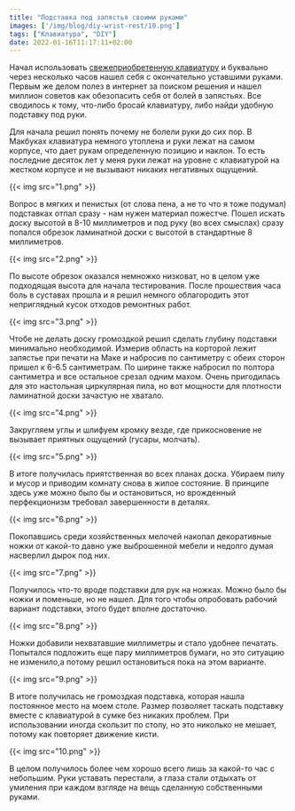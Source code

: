 ```yaml
---
title: "Подставка под запястья своими руками"
images: ['/img/blog/diy-wrist-rest/10.png']
tags: ["Клавиатура", "DIY"]
date: 2022-01-16T11:17:11+02:00
---
```


Начал использовать [свежеприобретенную клавиатуру](/blog/keychron-k1-se-arrived/) и буквально через несколько часов
нашел себя с окончательно уставшими руками. Первым же делом полез в интернет за поиском решения и нашел миллион советов
как обезопасить себя от болей в запястьях. Все сводилось к тому, что-либо бросай клавиатуру, либо найди удобную
подставку под руки.

<!--more-->

Для начала решил понять почему не болели руки до сих пор. В Макбуках клавиатура немного утоплена и руки лежат на самом
корпусе, что дает рукам определенную позицию и наклон. То есть последние десяток лет у меня руки лежат на уровне с
клавиатурой на жестком корпусе и не вызывают никаких негативных ощущений.

{{< img src="1.png" >}}

Вопрос в мягких и пенистых (от слова пена, а не то что я тоже подумал) подставках отпал сразу - нам нужен материал
пожестче. Пошел искать доску высотой в 8-10 миллиметров и под руку (во всех смыслах) сразу попался обрезок ламинатной
доски с высотой в стандартные 8 миллиметров.

{{< img src="2.png" >}}

По высоте обрезок оказался немножко низковат, но в целом уже подходящая высота для начала тестирования. После прошествия
часа боль в суставах прошла и я решил немного облагородить этот неприглядный кусок отходов ремонтных работ.

{{< img src="3.png" >}}

Чтобе не делать доску громоздкой решил сделать глубину подставки минимально необходимой. Измерив область на корторой
лежит запястье при печати на Маке и набросив по сантиметру с обеих сторон пришел к 6-6.5 сантиметрам. По ширине также
набросил по полтора сантиметра и все остальное срезал одним махом. Очень пригодилась для это настольная циркулярная
пила, но вот мощности для плотности ламинатной доски зачастую не хватало.

{{< img src="4.png" >}}

Закругляем углы и шлифуем кромку везде, где прикосновение не вызывает приятных ощущений (гусары, молчать).

{{< img src="5.png" >}}

В итоге получилась приятственная во всех планах доска. Убираем пилу и мусор и приводим комнату снова в жилое состояние.
В принципе здесь уже можно было бы и остановиться, но врожденный перфекционизм требовал завершенности в деталях.

{{< img src="6.png" >}}

Покопавшись среди хозяйственных мелочей накопал декоративные ножки от какой-то давно уже выброшенной мебели и недолго
думая насверлил дырок под них.

{{< img src="7.png" >}}

Получилось что-то вроде подставки для рук на ножках. Можно было бы ножки и поменьше, но не нашел. Для того чтобы
опробовать рабочий вариант подставки, этого будет вполне достаточно.

{{< img src="8.png" >}}

Ножки добавили нехватавшие миллиметры и стало удобнее печатать. Попытался подложить еще пару миллиметров бумаги, но это
ситуацию не изменило,а потому решил остановиться пока на этом варианте.

{{< img src="9.png" >}}

В итоге получилась не громоздкая подставка, которая нашла постоянное место на моем столе. Размер позволяет таскать
подставку вместе с клавиатурой в сумке без никаких проблем. При использовании иногда скользит по столу, но это николько
не мешает, потому как повторяет движение кисти.

{{< img src="10.png" >}}

В целом получилось более чем хорошо всего лишь за какой-то час с небольшим. Руки уставать перестали, а глаза стали
отдыхать от умиления при каждом взгляде на вещь сделанную собственными руками.  